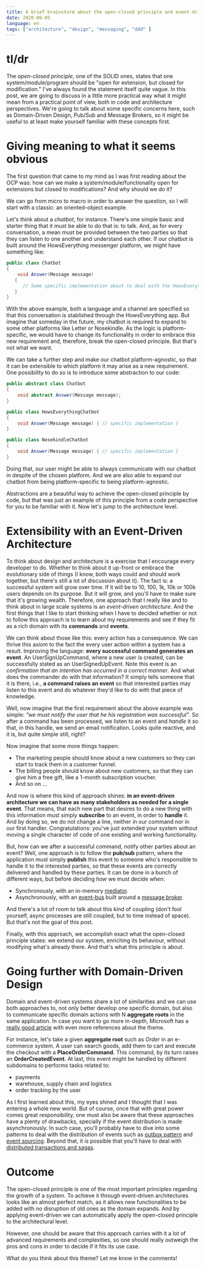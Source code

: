 ```yaml
---
title: A brief brainstorm about the open-closed principle and event-driven architectures
date: 2020-06-05
language: en
tags: ["architecture", "design", "messaging", "ddd" ]
---
```


# **tl/dr**

The *open-closed principle*, one of the SOLID ones, states that one system/module/program should be "open for extension, but closed for modification." I've always found the statement itself quite vague. In this post, we are going to discuss in a little more practical way what it might mean from a practical point of view, both in code and architecture perspectives. We're going to talk about some specific concerns here, such as Domain-Driven Design, Pub/Sub and Message Brokers, so it might be useful to at least make yourself familiar with these concepts first.

# Giving meaning to what it seems obvious

The first question that came to my mind as I was first reading about the OCP was: how can we make a system/module/functionality open for extensions but closed to modifications? And why should we do it?

We can go from micro to macro in order to answer the question, so I will start with a classic: an oriented-object example. 

Let's think about a *chatbot*, for instance. There's one simple basic and starter thing that it must be able to do that is: to talk. And, as for every conversation, a mean must be provided between the two parties so that they can listen to one another and understand each other. If our chatbot is built around the HowsEverything messenger platform, we might have something like:

```csharp
public class Chatbot
{
    void Answer(Message message)
   { 
      // Some specific implementation about to deal with the HowsEverything platform
   }
}
```

With the above example, both a language and a channel are specified so that this conversation is stablished through the HowsEverything app. But imagine that someday in the future, my chatbot is required to expand to some other platforms like Letter or Nosekindle. As the logic is platform-specific, we would have to change its functionality in order to embrace this new requirement and, therefore, break the open-closed principle. But that's not what we want.

We can take a further step and make our chatbot platform-agnostic, so that it can be extensible to which platform it may arise as a new requirement. One possibility to do so is to introduce some abstraction to our code:

```csharp
public abstract class Chatbot
{
    void abstract Answer(Message message);
}

public class HowsEverythingChatbot
{
    void Answer(Message message) { // specific implementation }
}

public class NosekindleChatbot
{
    void Answer(Message message) { // specific implementation }
}
```

Doing that, our user might be able to always communicate with our chatbot in despite of the chosen platform. And we are also able to expand our chatbot from being platform-specific to being platform-agnostic.

Abstractions are a beautiful way to achieve the open-closed principle by code, but that was just an example of this principle from a code perspective for you to be familiar with it. Now let's jump to the architecture level.

# Extensibility with an Event-Driven Architecture

To think about design and architecture is a exercise that I encourage every developer to do. Whether to think about it up-front or embrace the evolutionary side of things (I know, both ways could and should work together, but there's still a lot of discussion about it). The fact is: a successful system will grow over time. If it will be to 10, 100, 1k, 10k or 100k users depends on its purpose. But it will grow, and you'll have to make sure that it's growing wealth. Therefore, one approach that I really like and to think about in large scale systems is an *event-driven architecture*. And the first things that I like to start thinking when I have to decided whether or not to follow this approach is to learn about my requirements and see if they fit as a rich domain with its **commands** and **events**.

We can think about those like this: every action has a consequence. We can thrive this axiom to the fact the every user action within a system has a result. Improving the language: **every successful command generates an event**. An UserSignUpCommand, where a new user is created, can be successfully stated as an UserSignedUpEvent. Note this event is an *confirmation that an intention has occurred in a correct manner*. And what does the commander do with that information? It simply tells someone that it is there, i.e., **a command raises an event** so that interested parties may listen to this event and do whatever they'd like to do with that piece of knowledge.

Well, now imagine that the first requirement about the above example was simple: *"we must notify the user that he his registration was successful"*. So after a command has been processed, we listen to an event and *handle* it so that, in this handle, we send an email notification. Looks quite reactive, and it is, but quite simple still, right? 

Now imagine that some more things happen:
- The marketing people should know about a new customers so they can start to track them in a customer funnel.
- The billing people should know about new customers, so that they can give him a free gift, like a 1-month subscription voucher.
- And so on ...

And now is where this kind of approach shines: **in an event-driven architecture we can have as many stakeholders as needed for a single event**. That means, that each new part that desires to do a new thing with this information must simply **subscribe** to an event, in order to **handle** it. And by doing so, we do not change a line, neither in our command nor in our first handler. Congratulations: you've just extended your system without moving a single character of code of one existing and working functionality.

But, how can we after a successful command, notify other parties about an event? Well, one approach is to follow the **pub/sub** pattern, where the application must simply **publish** this event to someone who's responsible to handle it to the interested parties, so that these events are correctly delivered and handled by these parties. It can be done in a bunch of different ways, but before deciding *how* we must decide *when*:
- Synchronously, with an in-memory [mediator](https://refactoring.guru/design-patterns/mediator). 
- Asynchronously, with an [event-bus](https://dzone.com/articles/design-patterns-event-bus) built around a [message broker](https://www.ibm.com/cloud/learn/message-brokers).

And there's a lot of room to talk about this kind of coupling (don't fool yourself, async processes are still coupled, but to time instead of space). But that's not the goal of this post.

Finally, with this approach, we accomplish exact what the open-closed principle states: we extend our system, enriching its behaviour, without modifying what's already there. And that's what this principle is about.

# Going further with Domain-Driven Design

Domain and event-driven systems share a lot of similarities and we can use both approaches to, not only better develop one specific domain, but also to communicate specific domain actions with N **aggregate roots** in the same application. In case you want to go more in-depth, Microsoft has a [really good article](https://docs.microsoft.com/en-us/dotnet/architecture/microservices/microservice-ddd-cqrs-patterns/domain-events-design-implementation) with even more references about the theme.

For instance, let's take a given **aggregate root** such as *Order* in an e-commerce system. A user can search goods, add them to cart and execute the checkout with a **PlaceOrderCommand**. This command, by its turn raises an **OrderCreatedEvent**. At last, this event might be handled by different subdomains to performs tasks related to:
- payments
- warehouse, supply chain and logistics
- order tracking by the user

As I first learned about this, my eyes shined and I thought that I was entering a whole new world. But of course, once that with great power comes great responsibility, one must also be aware that these approaches have a plenty of drawbacks, specially if the event distribution is made asynchronously. In such case, you'll probably have to dive into some patterns to deal with the distribution of events such as [outbox pattern](https://microservices.io/patterns/data/transactional-outbox.html) and [event sourcing](https://microservices.io/patterns/data/event-sourcing.html). Beyond that, it is possible that you'll have to deal with [distributed transactions and sagas](https://microservices.io/patterns/data/saga.html).

# Outcome

The open-closed principle is one of the most important principles regarding the growth of a system. To achieve it through event-driven architectures looks like an almost perfect match, as it allows new functionalities to be added with no disruption of old ones as the domain expands. And by applying event-driven we can automatically apply the open-closed principle to the architectural level.

However, one should be aware that this approach carries with it a lot of advanced requirements and complexities, so one should really outweigh the pros and cons in order to decide if it fits its use case.

What do you think about this theme? Let me know in the comments!